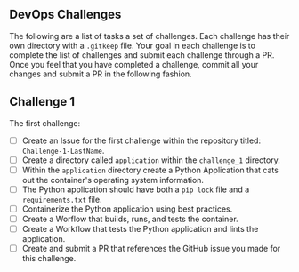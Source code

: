 
## DevOps Challenges

The following are a list of tasks a set of challenges. Each challenge has their own directory with a `.gitkeep` file. 
Your goal in each challenge is to complete the list of challenges and submit each challenge through a PR. 
Once you feel that you have completed a challenge, commit all your changes and submit a PR in the following fashion.

## Challenge 1

The first challenge:
- [ ] Create an Issue for the first challenge within the repository titled: `Challenge-1-LastName`.
- [ ] Create a directory called `application` within the `challenge_1` directory.
- [ ] Within the `application` directory create a Python Application that cats out the container's operating system information.
- [ ] The Python application should have both a `pip lock` file and a `requirements.txt` file.
- [ ] Containerize the Python application using best practices.
- [ ] Create a Worflow that builds, runs, and tests the container.
- [ ] Create a Workflow that tests the Python application and lints the application.
- [ ] Create and submit a PR that references the GitHub issue you made for this challenge.
